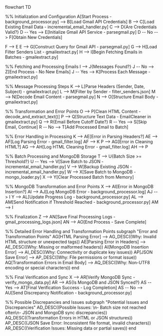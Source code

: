 flowchart TD

%% Initialization and Configuration
A[Start Process - background_processor.py] --> B[Load Gmail API Credentials]
B --> C[Load Existing Email Data - incremental_email_handler.py]
C --> D{Are Credentials Valid?}
D -- Yes --> E[Initialize Gmail API Service - parsegmail.py]
D -- No --> F[Obtain New Credentials]

F --> E
E --> G[Construct Query for Gmail API - parsegmail.py]
G --> H[Load Filter Senders List - gmailextract.py]
H --> I[Begin Fetching Emails in Batches - gmailextract.py]

%% Fetching and Processing Emails
I --> J{Messages Found?}
J -- No --> Z[End Process - No New Emails]
J -- Yes --> K[Process Each Message - gmailextract.py]

%% Message Processing Steps
K --> L[Parse Headers (Sender, Date, Subject) - gmailextract.py]
L --> M[Filter by Sender - filter_senders.json]
M --> N[Decode Email Content - parsegmail.py]
N --> O[Structure Email Body - gmailextract.py]

%% Transformation and Error Points
O --> P[Clean HTML Content - decode_and_extract_text()]
P --> Q[Structure Text Data - EmailCleaner in gmailextract.py]
Q --> R{Email Before Cutoff Date?}
R -- Yes --> S[Skip Email, Continue]
R -- No --> T[Add Processed Email to Batch]

%% Error Handling in Processing
K --> AE[Error in Parsing Headers?]
AE --> AF[Log Parsing Error - gmail_filter.log]
AF --> K
P --> AG[Error in Cleaning HTML?]
AG --> AH[Log HTML Cleaning Error - gmail_filter.log]
AH --> P

%% Batch Processing and MongoDB Storage
T --> U{Batch Size >= Threshold?}
U -- Yes --> V[Save Batch to JSON - incremental_email_handler.py]
V --> W[Backup Existing JSON - incremental_email_handler.py]
W --> X[Save Batch to MongoDB - mongo_loader.py]
X --> Y[Clear Processed Batch from Memory]

%% MongoDB Transformation and Error Points
X --> AI[Error in MongoDB Insertion?]
AI --> AJ[Log MongoDB Error - background_processor.log]
AJ --> I
Y --> AL[Update Progress Log - background_processor.py]
AL --> AM[Send Notification if Threshold Reached - background_processor.py]
AM --> I

%% Finalization
Z --> AN[Save Final Processing Logs - gmail_processing_logs.json]
AN --> AO[End Process - Save Complete]

%% Detailed Error Handling and Transformation Points
subgraph "Error and Transformation Points"
    AG[HTML Parsing Error] --> AG_DESC((Why: Invalid HTML structure or unexpected tags))
    AE[Parsing Error in Headers] --> AE_DESC((Why: Missing or malformed headers))
    AI[MongoDB Insertion Error] --> AI_DESC((Why: Connectivity or duplicate key issues))
    AP[JSON Save Error] --> AP_DESC((Why: File permissions or format issue))
    AQ[Transformation Errors in Email Body] --> AQ_DESC((Why: Non-UTF8 encoding or special characters))
end

%% Final Verification and Sync
X --> AR[Verify MongoDB Sync - verify_mongo_data.py]
AR --> AS{Is MongoDB and JSON Synced?}
AS -- Yes --> AT[Final Verification Success - Log Completion]
AS -- No --> AU[Send Discrepancy Notification - background_processor.py]

%% Possible Discrepancies and Issues
subgraph "Potential Issues and Discrepancies"
    AD_DESC((Possible Issues: \n- Batch size not reached often\n- JSON and MongoDB sync discrepancies))
    AQ_DESC((Transformation Errors in HTML or JSON structures))
    AP_DESC((JSON Save Error: Inconsistent file format, invalid characters))
    AR_DESC((Verification Issues: Missing data or partial saves))
end
